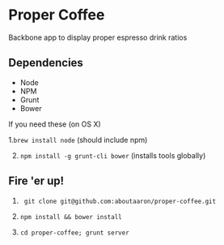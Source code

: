 # Proper Coffee

Backbone app to display proper espresso drink ratios

## Dependencies
- Node
- NPM
- Grunt
- Bower

If you need these (on OS X)

1.```brew install node``` (should include npm)

2. ```npm install -g grunt-cli bower``` (installs tools globally)

## Fire 'er up!

1. ``` git clone git@github.com:aboutaaron/proper-coffee.git```

2. ```npm install && bower install```

3. ```cd proper-coffee; grunt server```

